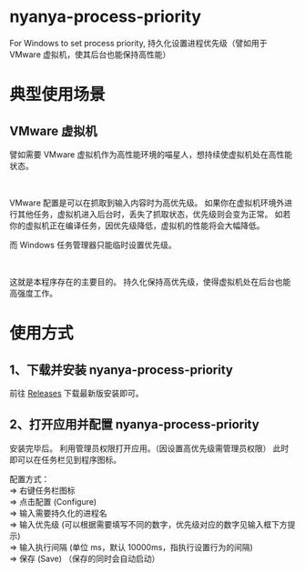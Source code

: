 # nyanya-process-priority

For Windows to set process priority, 持久化设置进程优先级（譬如用于 VMware 虚拟机，使其后台也能保持高性能）

# 典型使用场景

## VMware 虚拟机

譬如需要 VMware 虚拟机作为高性能环境的喵星人，想持续使虚拟机处在高性能状态。
<br>

<br>

VMware 配置是可以在抓取到输入内容时为高优先级。
如果你在虚拟机环境外进行其他任务，虚拟机进入后台时，丢失了抓取状态，优先级则会变为正常。
如若你的虚拟机正在编译任务，因优先级降低，虚拟机的性能将会大幅降低。

而 Windows 任务管理器只能临时设置优先级。
<br>

<br>

这就是本程序存在的主要目的。
持久化保持高优先级，使得虚拟机处在后台也能高强度工作。

# 使用方式

## 1、下载并安装 nyanya-process-priority

前往 [Releases](https://github.com/ShiinaAiiko/nyanya-process-priority/releases) 下载最新版安装即可。

## 2、打开应用并配置 nyanya-process-priority

安装完毕后。
利用管理员权限打开应用。（因设置高优先级需管理员权限）
此时即可以在任务栏见到程序图标。

配置方式：
<br>
=> 右键任务栏图标
<br>
=> 点击配置 (Configure)
<br>
=> 输入需要持久化的进程名
<br>
=> 输入优先级 (可以根据需要填写不同的数字，优先级对应的数字见输入框下方提示)
<br>
=> 输入执行间隔 (单位 ms，默认 10000ms，指执行设置行为的间隔)
<br>
=> 保存 (Save) （保存的同时会自动启动）
